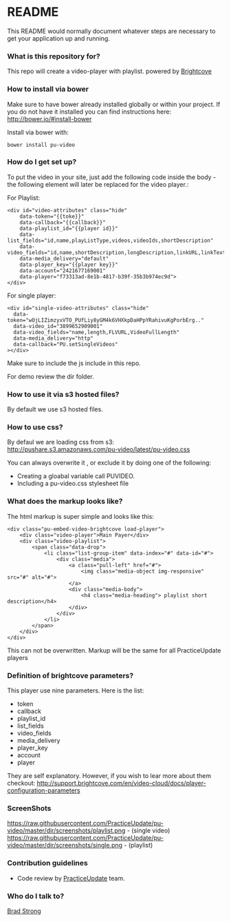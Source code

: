 # README #

This README would normally document whatever steps are necessary to get your application up and running.

### What is this repository for? ###

This repo will create a video-player with playlist. powered by [Brightcove](http://support.brightcove.com/en/video-cloud/docs)


### How to install via bower ###
Make sure to have bower already installed globally or within your project. If you do not have it installed you can find instructions here: http://bower.io/#install-bower

Install via bower with:
```
bower install pu-video
```

### How do I get set up? ###

To put the video in your site, just add the following code inside the body - the following element will later be replaced for the video player.:

For Playlist:
```
<div id="video-attributes" class="hide" 
    data-token="{{toke}}" 
    data-callback="{{callback}}"
    data-playlist_id="{{player id}}" 
    data-list_fields="id,name,playListType,videos,videoIds,shortDescription" 
    data-video_fields="id,name,shortDescription,longDescription,linkURL,linkText,thumbnailURL,VideoFullLength" 
    data-media_delivery="default" 
    data-player_key="{{player key}}"
	data-account="2421677169001"
	data-player="f73313ad-8e1b-4817-b39f-35b3b974ec9d">
</div>
```

For single player:
```
<div id="single-video-attributes" class="hide"
  data-token="wOjLIZimzyxVTO_PUfLiy8yGM4k6VHXkpDaHPpYRahivuKgPorbErg.."
  data-video_id="3899652909001"		
  data-video_fields="name,length,FLVURL,VideoFullLength"
  data-media_delivery="http"
  data-callback="PU.setSingleVideos"
></div>
```

Make sure to include the js include in this repo.

For demo review the dir folder.

### How to use it via s3 hosted files? ###
By default we use s3 hosted files.


### How to use css? ###
By defaul we are loading css from s3:
http://pushare.s3.amazonaws.com/pu-video/latest/pu-video.css

You can always overwrite it , or exclude it by doing one of the following:
* Creating a gloabal variable call PUVIDEO. 
* Including a pu-video.css stylesheet file 

### What does the markup looks like? ###
The html markup is super simple and looks like this:

```
<div class="pu-embed-video-brightcove load-player">
	<div class="video-player">Main Payer</div>
	<div class="video-playlist">
		<span class="data-drop">
			<li class="list-group-item" data-index="#" data-id="#">
				<div class="media">
					<a class="pull-left" href="#">
						<img class="media-object img-responsive" src="#" alt="#">
					</a>
					<div class="media-body">
						<h4 class="media-heading"> playlist short description</h4>
					</div>
				</div>
			</li>
		</span>
	</div>
</div>
```

This can not be overwritten. Markup will be the same for all PracticeUpdate players

### Definition of brightcove parameters? ###

This player use nine parameters. Here is the list:

* token
* callback
* playlist_id
* list_fields
* video_fields
* media_delivery
* player_key
* account
* player

They are self explanatory. However, if you wish to lear more about them checkout: 
http://support.brightcove.com/en/video-cloud/docs/player-configuration-parameters

### ScreenShots ###

 https://raw.githubusercontent.com/PracticeUpdate/pu-video/master/dir/screenshots/playlist.png - (single video)
 https://raw.githubusercontent.com/PracticeUpdate/pu-video/master/dir/screenshots/single.png - (playlist)


### Contribution guidelines ###

* Code review by [PracticeUpdate](http://www.practiceupdate.com) team.

### Who do I talk to? ###

[Brad Strong](https://bitbucket.org/bradstrong)
